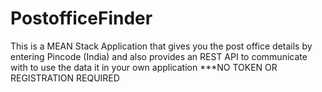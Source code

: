 # PostofficeFinder
This is a MEAN Stack Application that gives you the post office details by entering Pincode (India) and also provides an REST API to communicate with to use the data it in your own application ***NO TOKEN OR REGISTRATION REQUIRED 
